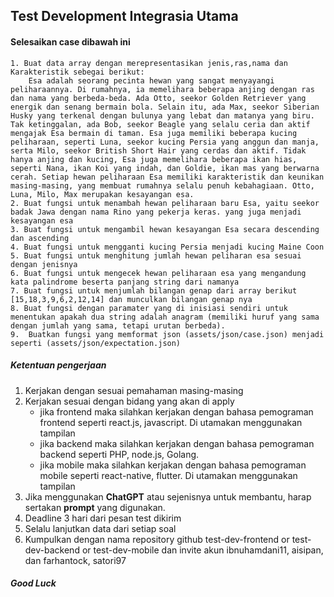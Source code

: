 ## Test Development Integrasia Utama ##

#### Selesaikan case dibawah ini ####
    1. Buat data array dengan merepresentasikan jenis,ras,nama dan Karakteristik sebegai berikut:
        Esa adalah seorang pecinta hewan yang sangat menyayangi peliharaannya. Di rumahnya, ia memelihara beberapa anjing dengan ras dan nama yang berbeda-beda. Ada Otto, seekor Golden Retriever yang energik dan senang bermain bola. Selain itu, ada Max, seekor Siberian Husky yang terkenal dengan bulunya yang lebat dan matanya yang biru. Tak ketinggalan, ada Bob, seekor Beagle yang selalu ceria dan aktif mengajak Esa bermain di taman. Esa juga memiliki beberapa kucing peliharaan, seperti Luna, seekor kucing Persia yang anggun dan manja, serta Milo, seekor British Short Hair yang cerdas dan aktif. Tidak hanya anjing dan kucing, Esa juga memelihara beberapa ikan hias, seperti Nana, ikan Koi yang indah, dan Goldie, ikan mas yang berwarna cerah. Setiap hewan peliharaan Esa memiliki karakteristik dan keunikan masing-masing, yang membuat rumahnya selalu penuh kebahagiaan. Otto, Luna, Milo, Max merupakan kesayangan esa.
    2. Buat fungsi untuk menambah hewan peliharaan baru Esa, yaitu seekor badak Jawa dengan nama Rino yang pekerja keras. yang juga menjadi kesayangan esa
    3. Buat fungsi untuk mengambil hewan kesayangan Esa secara descending dan ascending
    4. Buat fungsi untuk mengganti kucing Persia menjadi kucing Maine Coon
    5. Buat fungsi untuk menghitung jumlah hewan peliharan esa sesuai dengan jenisnya
    6. Buat fungsi untuk mengecek hewan peliharaan esa yang mengandung kata palindrome beserta panjang string dari namanya
    7. Buat fungsi untuk menjumlah bilangan genap dari array berikut [15,18,3,9,6,2,12,14] dan munculkan bilangan genap nya 
    8. Buat fungsi dengan paramater yang di inisiasi sendiri untuk menentukan apakah dua string adalah anagram (memiliki huruf yang sama dengan jumlah yang sama, tetapi urutan berbeda).
    9.  Buatkan fungsi yang memformat json (assets/json/case.json) menjadi seperti (assets/json/expectation.json)

##### Ketentuan pengerjaan #####
1. Kerjakan dengan sesuai pemahaman masing-masing
2. Kerjakan sesuai dengan bidang yang akan di apply
    - jika frontend maka silahkan kerjakan dengan bahasa pemograman frontend seperti react.js, javascript. Di utamakan menggunakan tampilan
    - jika backend maka silahkan kerjakan dengan bahasa pemograman backend seperti PHP, node.js, Golang.
    - jika mobile maka silahkan kerjakan dengan bahasa pemograman mobile seperti react-native, flutter. Di utamakan menggunakan tampilan
3. Jika menggunakan **ChatGPT** atau sejenisnya untuk membantu, harap sertakan **prompt** yang digunakan.
4. Deadline 3 hari dari pesan test dikirim
5. Selalu lanjutkan data dari setiap soal
6. Kumpulkan dengan nama repository github test-dev-frontend or test-dev-backend or test-dev-mobile dan invite akun ibnuhamdani11, aisipan, dan farhantock, satori97

##### Good Luck #####